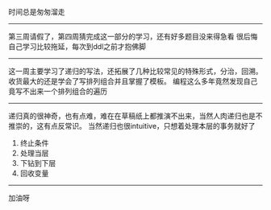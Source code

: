 
时间总是匆匆溜走
* * *
第三周请假了，第四周猜完成这一部分的学习，还有好多题目没来得急看
很后悔自己学习比较拖延，每次到ddl之前才抱佛脚

* * *
这一周主要学习了递归的写法，还拓展了几种比较常见的特殊形式，分治，回溯。
收货最大的还是学会了写排列组合并且掌握了模板。
编程这么多年竟然发现自己竟写不出来一个排列组合的遍历
* * *
递归真的很神奇，也有点难，难在在草稿纸上都推演不出来，当然人肉递归也是不推崇的，这有点反常识。
当然递归也很intuitive，只想着处理本层的事务就好了
1. 终止条件
2. 处理当层
3. 下钻到下层
4. 回收变量

* * *

加油呀
